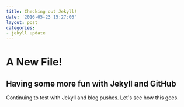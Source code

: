 ```yaml
---
title: Checking out Jekyll!
date: '2016-05-23 15:27:06'
layout: post
categories:
- jekyll update
---
```


# A New File!

## Having some more fun with Jekyll and GitHub

Continuing to test with Jekyll and blog pushes. Let's see how this goes.

